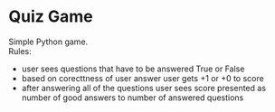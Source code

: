 # Quiz Game
Simple Python game.\
Rules:
- user sees questions that have to be answered True or False
- based on corecttness of user answer user gets +1 or +0 to score
- after answering all of the questions user sees score presented as number of good answers to number of answered questions
